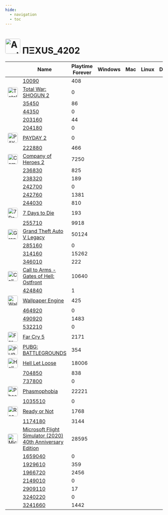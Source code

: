 ```yaml
---
hide:
  - navigation
  - toc
---
```

# <a href="https://steamcommunity.com/id/NEXUS4202/" target="_blank"><img src="https://avatars.steamstatic.com/3bdc59e43871ad009c2d17b8eb58c61d73df17d0_full.jpg" alt="Avatar" style="width:48px;height:48px;border-radius:4px;"></a> ΠΞΧUS_4202

<table id="charts-table" class="display" style="width:100%">
        <thead>
            <tr>
                <th></th>
                <th>Name</th>
                <th>Playtime Forever</th>
                <th>Windows</th>
                <th>Mac</th>
                <th>Linux</th>
                <th>Deck</th>
                <th>last Played</th>
                <th>Playtime 2 Weeks</th>
            </tr>
        </thead>
        <tbody>
    <tr>
<td></td>
<td><a href="/game/10090">10090</a></td>
<td>408</td>
<td></td>
<td></td>
<td></td>
<td></td>
<td></td>
<td></td>
<td></td><tr>
<td><a href="/game/34330"><img src="https://media.steampowered.com/steamcommunity/public/images/apps/34330/2fa97296a62daf0329b3867ad6837a2289229fbb.jpg" alt="Total War: SHOGUN 2" style="width:32px;height:32px;border-radius:4px;" /></a></td>
<td><a href="/game/34330">Total War: SHOGUN 2</a></td>
<td>0</td>
<td></td>
<td></td>
<td></td>
<td></td>
<td></td>
<td></td>
<td></td><tr>
<td></td>
<td><a href="/game/35450">35450</a></td>
<td>86</td>
<td></td>
<td></td>
<td></td>
<td></td>
<td></td>
<td></td>
<td></td><tr>
<td></td>
<td><a href="/game/44350">44350</a></td>
<td>0</td>
<td></td>
<td></td>
<td></td>
<td></td>
<td></td>
<td></td>
<td></td><tr>
<td></td>
<td><a href="/game/203160">203160</a></td>
<td>44</td>
<td></td>
<td></td>
<td></td>
<td></td>
<td></td>
<td></td>
<td></td><tr>
<td></td>
<td><a href="/game/204180">204180</a></td>
<td>0</td>
<td></td>
<td></td>
<td></td>
<td></td>
<td></td>
<td></td>
<td></td><tr>
<td><a href="/game/218620"><img src="https://media.steampowered.com/steamcommunity/public/images/apps/218620/a6abc0d0c1e79c0b5b0f5c8ab81ce9076a542414.jpg" alt="PAYDAY 2" style="width:32px;height:32px;border-radius:4px;" /></a></td>
<td><a href="/game/218620">PAYDAY 2</a></td>
<td>0</td>
<td></td>
<td></td>
<td></td>
<td></td>
<td></td>
<td></td>
<td></td><tr>
<td></td>
<td><a href="/game/222880">222880</a></td>
<td>466</td>
<td></td>
<td></td>
<td></td>
<td></td>
<td></td>
<td></td>
<td></td><tr>
<td><a href="/game/231430"><img src="https://media.steampowered.com/steamcommunity/public/images/apps/231430/5e7e1866fb4f33a17393b0441cd1c750dbd91c5f.jpg" alt="Company of Heroes 2" style="width:32px;height:32px;border-radius:4px;" /></a></td>
<td><a href="/game/231430">Company of Heroes 2</a></td>
<td>7250</td>
<td></td>
<td></td>
<td></td>
<td></td>
<td></td>
<td></td>
<td></td><tr>
<td></td>
<td><a href="/game/236830">236830</a></td>
<td>825</td>
<td></td>
<td></td>
<td></td>
<td></td>
<td></td>
<td></td>
<td></td><tr>
<td></td>
<td><a href="/game/238320">238320</a></td>
<td>189</td>
<td></td>
<td></td>
<td></td>
<td></td>
<td></td>
<td></td>
<td></td><tr>
<td></td>
<td><a href="/game/242700">242700</a></td>
<td>0</td>
<td></td>
<td></td>
<td></td>
<td></td>
<td></td>
<td></td>
<td></td><tr>
<td></td>
<td><a href="/game/242760">242760</a></td>
<td>1381</td>
<td></td>
<td></td>
<td></td>
<td></td>
<td></td>
<td></td>
<td></td><tr>
<td></td>
<td><a href="/game/244030">244030</a></td>
<td>810</td>
<td></td>
<td></td>
<td></td>
<td></td>
<td></td>
<td></td>
<td></td><tr>
<td><a href="/game/251570"><img src="https://media.steampowered.com/steamcommunity/public/images/apps/251570/f6515dd177b2992aebcb563151fbe836a600f364.jpg" alt="7 Days to Die" style="width:32px;height:32px;border-radius:4px;" /></a></td>
<td><a href="/game/251570">7 Days to Die</a></td>
<td>193</td>
<td></td>
<td></td>
<td></td>
<td></td>
<td></td>
<td></td>
<td></td><tr>
<td></td>
<td><a href="/game/255710">255710</a></td>
<td>9918</td>
<td></td>
<td></td>
<td></td>
<td></td>
<td></td>
<td></td>
<td></td><tr>
<td><a href="/game/271590"><img src="https://media.steampowered.com/steamcommunity/public/images/apps/271590/1e72f87eb927fa1485e68aefaff23c7fd7178251.jpg" alt="Grand Theft Auto V Legacy" style="width:32px;height:32px;border-radius:4px;" /></a></td>
<td><a href="/game/271590">Grand Theft Auto V Legacy</a></td>
<td>50124</td>
<td></td>
<td></td>
<td></td>
<td></td>
<td></td>
<td></td>
<td></td><tr>
<td></td>
<td><a href="/game/285160">285160</a></td>
<td>0</td>
<td></td>
<td></td>
<td></td>
<td></td>
<td></td>
<td></td>
<td></td><tr>
<td></td>
<td><a href="/game/314160">314160</a></td>
<td>15262</td>
<td></td>
<td></td>
<td></td>
<td></td>
<td></td>
<td></td>
<td></td><tr>
<td></td>
<td><a href="/game/346010">346010</a></td>
<td>222</td>
<td></td>
<td></td>
<td></td>
<td></td>
<td></td>
<td></td>
<td></td><tr>
<td><a href="/game/400750"><img src="https://media.steampowered.com/steamcommunity/public/images/apps/400750/31294c5a56bb88cc09000e8bc88c5473fd251107.jpg" alt="Call to Arms - Gates of Hell: Ostfront" style="width:32px;height:32px;border-radius:4px;" /></a></td>
<td><a href="/game/400750">Call to Arms - Gates of Hell: Ostfront</a></td>
<td>10640</td>
<td></td>
<td></td>
<td></td>
<td></td>
<td></td>
<td>2353</td>
<td>2353</td><tr>
<td></td>
<td><a href="/game/424840">424840</a></td>
<td>1</td>
<td></td>
<td></td>
<td></td>
<td></td>
<td></td>
<td></td>
<td></td><tr>
<td><a href="/game/431960"><img src="https://media.steampowered.com/steamcommunity/public/images/apps/431960/72edaed9d748c6cf7397ffb1c83f0b837b9ebd9d.jpg" alt="Wallpaper Engine" style="width:32px;height:32px;border-radius:4px;" /></a></td>
<td><a href="/game/431960">Wallpaper Engine</a></td>
<td>425</td>
<td></td>
<td></td>
<td></td>
<td></td>
<td></td>
<td></td>
<td></td><tr>
<td></td>
<td><a href="/game/464920">464920</a></td>
<td>0</td>
<td></td>
<td></td>
<td></td>
<td></td>
<td></td>
<td></td>
<td></td><tr>
<td></td>
<td><a href="/game/490920">490920</a></td>
<td>1483</td>
<td></td>
<td></td>
<td></td>
<td></td>
<td></td>
<td></td>
<td></td><tr>
<td></td>
<td><a href="/game/532210">532210</a></td>
<td>0</td>
<td></td>
<td></td>
<td></td>
<td></td>
<td></td>
<td></td>
<td></td><tr>
<td><a href="/game/552520"><img src="https://media.steampowered.com/steamcommunity/public/images/apps/552520/928df2d32021f480499a97458068f62c45298e7a.jpg" alt="Far Cry 5" style="width:32px;height:32px;border-radius:4px;" /></a></td>
<td><a href="/game/552520">Far Cry 5</a></td>
<td>2171</td>
<td></td>
<td></td>
<td></td>
<td></td>
<td></td>
<td></td>
<td></td><tr>
<td><a href="/game/578080"><img src="https://media.steampowered.com/steamcommunity/public/images/apps/578080/609f27278aa70697c13bf99f32c5a0248c381f9d.jpg" alt="PUBG: BATTLEGROUNDS" style="width:32px;height:32px;border-radius:4px;" /></a></td>
<td><a href="/game/578080">PUBG: BATTLEGROUNDS</a></td>
<td>354</td>
<td></td>
<td></td>
<td></td>
<td></td>
<td></td>
<td></td>
<td></td><tr>
<td><a href="/game/686810"><img src="https://media.steampowered.com/steamcommunity/public/images/apps/686810/34a4b24b1132045d8e59e56b9c24bed725af55c7.jpg" alt="Hell Let Loose" style="width:32px;height:32px;border-radius:4px;" /></a></td>
<td><a href="/game/686810">Hell Let Loose</a></td>
<td>18006</td>
<td></td>
<td></td>
<td></td>
<td></td>
<td></td>
<td></td>
<td></td><tr>
<td></td>
<td><a href="/game/704850">704850</a></td>
<td>838</td>
<td></td>
<td></td>
<td></td>
<td></td>
<td></td>
<td></td>
<td></td><tr>
<td></td>
<td><a href="/game/737800">737800</a></td>
<td>0</td>
<td></td>
<td></td>
<td></td>
<td></td>
<td></td>
<td></td>
<td></td><tr>
<td><a href="/game/739630"><img src="https://media.steampowered.com/steamcommunity/public/images/apps/739630/125673b382059f666ec81477173380a76e1df0be.jpg" alt="Phasmophobia" style="width:32px;height:32px;border-radius:4px;" /></a></td>
<td><a href="/game/739630">Phasmophobia</a></td>
<td>22221</td>
<td></td>
<td></td>
<td></td>
<td></td>
<td></td>
<td>81</td>
<td>81</td><tr>
<td></td>
<td><a href="/game/1035510">1035510</a></td>
<td>0</td>
<td></td>
<td></td>
<td></td>
<td></td>
<td></td>
<td></td>
<td></td><tr>
<td><a href="/game/1144200"><img src="https://media.steampowered.com/steamcommunity/public/images/apps/1144200/9312af21d070f126acbd2237c461b0d06d9b3e20.jpg" alt="Ready or Not" style="width:32px;height:32px;border-radius:4px;" /></a></td>
<td><a href="/game/1144200">Ready or Not</a></td>
<td>1768</td>
<td></td>
<td></td>
<td></td>
<td></td>
<td></td>
<td></td>
<td></td><tr>
<td></td>
<td><a href="/game/1174180">1174180</a></td>
<td>3144</td>
<td></td>
<td></td>
<td></td>
<td></td>
<td></td>
<td></td>
<td></td><tr>
<td><a href="/game/1250410"><img src="https://media.steampowered.com/steamcommunity/public/images/apps/1250410/e374de450803dc212690bf721a14843a0dd2ad58.jpg" alt="Microsoft Flight Simulator (2020) 40th Anniversary Edition" style="width:32px;height:32px;border-radius:4px;" /></a></td>
<td><a href="/game/1250410">Microsoft Flight Simulator (2020) 40th Anniversary Edition</a></td>
<td>28595</td>
<td></td>
<td></td>
<td></td>
<td></td>
<td></td>
<td></td>
<td></td><tr>
<td></td>
<td><a href="/game/1659040">1659040</a></td>
<td>0</td>
<td></td>
<td></td>
<td></td>
<td></td>
<td></td>
<td></td>
<td></td><tr>
<td></td>
<td><a href="/game/1929610">1929610</a></td>
<td>359</td>
<td></td>
<td></td>
<td></td>
<td></td>
<td></td>
<td></td>
<td></td><tr>
<td></td>
<td><a href="/game/1966720">1966720</a></td>
<td>2456</td>
<td></td>
<td></td>
<td></td>
<td></td>
<td></td>
<td></td>
<td></td><tr>
<td></td>
<td><a href="/game/2149010">2149010</a></td>
<td>0</td>
<td></td>
<td></td>
<td></td>
<td></td>
<td></td>
<td></td>
<td></td><tr>
<td></td>
<td><a href="/game/2909110">2909110</a></td>
<td>17</td>
<td></td>
<td></td>
<td></td>
<td></td>
<td></td>
<td></td>
<td></td><tr>
<td></td>
<td><a href="/game/3240220">3240220</a></td>
<td>0</td>
<td></td>
<td></td>
<td></td>
<td></td>
<td></td>
<td></td>
<td></td><tr>
<td></td>
<td><a href="/game/3241660">3241660</a></td>
<td>1442</td>
<td></td>
<td></td>
<td></td>
<td></td>
<td></td>
<td></td>
<td></td></tbody>
</table>
